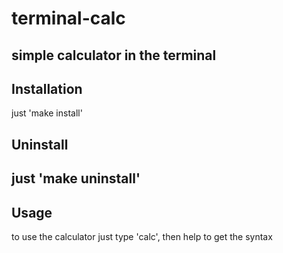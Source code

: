 # terminal-calc
simple calculator in the terminal
---
## Installation
just 'make install'
## Uninstall
just 'make uninstall'
---
## Usage
to use the calculator just type 'calc', then help to get the syntax
